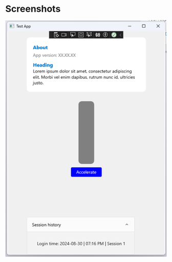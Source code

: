 # Screenshots 
![image alt](https://github.com/sabeersabi/Test-App/blob/8c1b4f67e2be2042c9fb4cc18206c027bbc2171c/Screenshot%202024-08-30%20192607.png)
